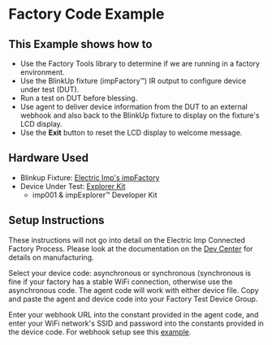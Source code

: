 # Factory Code Example ##

## This Example shows how to ##

* Use the Factory Tools library to determine if we are running in a factory environment.
* Use the BlinkUp fixture (impFactory™) IR output to configure device under test (DUT).
* Run a test on DUT before blessing.
* Use agent to deliver device information from the DUT to an external webhook and also back to the BlinkUp fixture to display on the fixture's LCD display.
* Use the **Exit** button to reset the LCD display to welcome message.

## Hardware Used ##

* Blinkup Fixture:
[Electric Imp's impFactory](https://store.electricimp.com/collections/featured-products/products/impfactory?variant=31163225426)
* Device Under Test:
[Explorer Kit](https://store.electricimp.com/collections/featured-products/products/impexplorer-developer-kit?variant=31118866130)
  * imp001 & impExplorer™ Developer Kit

## Setup Instructions ##

These instructions will not go into detail on the Electric Imp Connected Factory Process. Please look at the documentation on the [Dev Center](https://developer.electricimp.com/manufacturing/factoryguide) for details on manufacturing.

Select your device code: asynchronous or synchronous (synchronous is fine if your factory has a stable WiFi connection, otherwise use the asynchronous code. The agent code will work with either device file. Copy and paste the agent and device code into your Factory Test Device Group.

Enter your webhook URL into the constant provided in the agent code, and enter your WiFi network's SSID and password into the constants provided in the device code. For webhook setup see this [example](https://developer.electricimp.com/manufacturing/webhooksexample).

